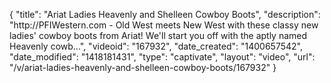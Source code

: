 {
    "title": "Ariat Ladies Heavenly and Shelleen Cowboy Boots",
    "description": "http:\/\/PFIWestern.com - Old West meets New West with these classy new ladies' cowboy boots from Ariat! We'll start you off with the aptly named Heavenly cowb...",
    "videoid": "167932",
    "date_created": "1400657542",
    "date_modified": "1418181431",
    "type": "captivate",
    "layout": "video",
    "url": "\/v\/ariat-ladies-heavenly-and-shelleen-cowboy-boots\/167932"
}